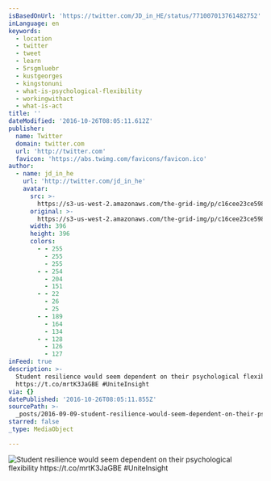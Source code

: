 ```yaml
---
isBasedOnUrl: 'https://twitter.com/JD_in_HE/status/771007013761482752'
inLanguage: en
keywords:
  - location
  - twitter
  - tweet
  - learn
  - 5rsgmluebr
  - kustgeorges
  - kingstonuni
  - what-is-psychological-flexibility
  - workingwithact
  - what-is-act
title: ''
dateModified: '2016-10-26T08:05:11.612Z'
publisher:
  name: Twitter
  domain: twitter.com
  url: 'http://twitter.com'
  favicon: 'https://abs.twimg.com/favicons/favicon.ico'
author:
  - name: jd_in_he
    url: 'http://twitter.com/jd_in_he'
    avatar:
      src: >-
        https://s3-us-west-2.amazonaws.com/the-grid-img/p/c16cee23ce5983921a12820e8a443aded855e2c1.jpg
      original: >-
        https://s3-us-west-2.amazonaws.com/the-grid-img/p/c16cee23ce5983921a12820e8a443aded855e2c1.jpg
      width: 396
      height: 396
      colors:
        - - 255
          - 255
          - 255
        - - 254
          - 204
          - 151
        - - 22
          - 26
          - 25
        - - 189
          - 164
          - 134
        - - 128
          - 126
          - 127
inFeed: true
description: >-
  Student resilience would seem dependent on their psychological flexibility
  https://t.co/mrtK3JaGBE #UniteInsight
via: {}
datePublished: '2016-10-26T08:05:11.855Z'
sourcePath: >-
  _posts/2016-09-09-student-resilience-would-seem-dependent-on-their-psychologic.md
starred: false
_type: MediaObject

---
```

![Student resilience would seem dependent on their psychological flexibility https://t.co/mrtK3JaGBE #UniteInsight](https://pbs.twimg.com/media/CrMqygQWgAAu308.jpg:large)